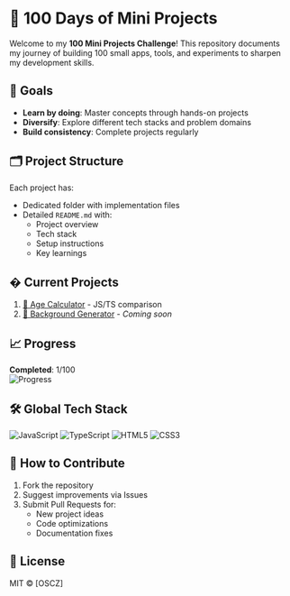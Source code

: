 # 🚀 100 Days of Mini Projects

Welcome to my **100 Mini Projects Challenge**! This repository documents my journey of building 100 small apps, tools, and experiments to sharpen my development skills.

## 📌 Goals
- **Learn by doing**: Master concepts through hands-on projects
- **Diversify**: Explore different tech stacks and problem domains
- **Build consistency**: Complete projects regularly

## 🗂️ Project Structure
Each project has:
- Dedicated folder with implementation files
- Detailed `README.md` with:
  - Project overview
  - Tech stack
  - Setup instructions
  - Key learnings

## � Current Projects
1. [🧮 Age Calculator](/1-Age_calculator/README.md) - JS/TS comparison
2. [🎨 Background Generator](#) - *Coming soon*

## 📈 Progress
**Completed**: 1/100  
![Progress](https://progress-bar.dev/1/?width=400&title=Progress)

## 🛠️ Global Tech Stack
![JavaScript](https://img.shields.io/badge/-JavaScript-F7DF1E?logo=javascript&logoColor=black)
![TypeScript](https://img.shields.io/badge/-TypeScript-3178C6?logo=typescript&logoColor=white)
![HTML5](https://img.shields.io/badge/-HTML5-E34F26?logo=html5&logoColor=white)
![CSS3](https://img.shields.io/badge/-CSS3-1572B6?logo=css3&logoColor=white)

## 🤝 How to Contribute
1. Fork the repository
2. Suggest improvements via Issues
3. Submit Pull Requests for:
   - New project ideas
   - Code optimizations
   - Documentation fixes

## 📜 License
MIT © [OSCZ]